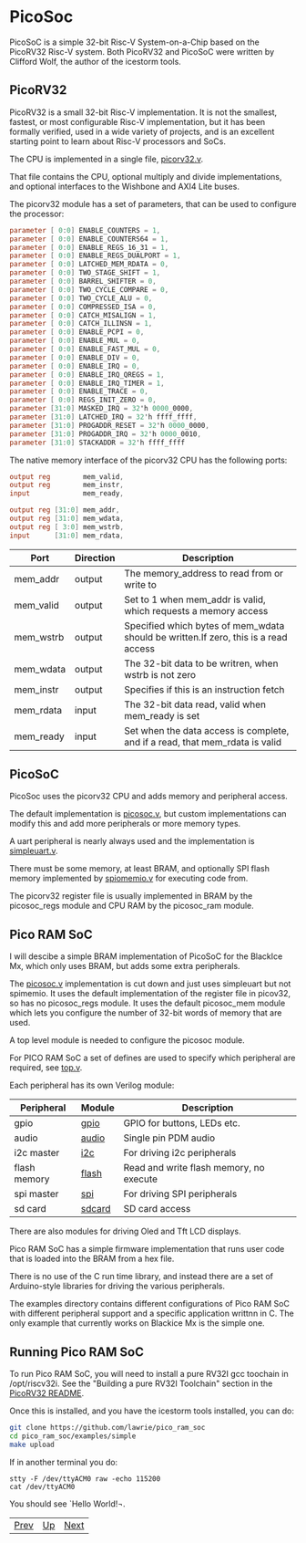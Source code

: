 # PicoSoc

PicoSoC is a simple 32-bit Risc-V  System-on-a-Chip based on the PicoRV32 Risc-V system. Both PicoRV32 and PicoSoC were written by Clifford Wolf, the author of the icestorm tools.

## PicoRV32

PicoRV32 is a small 32-bit Risc-V implementation. It is not the smallest, fastest, or most configurable Risc-V implementation, but it has been formally verified, used in a wide variety of projects,  and is an excellent starting point to learn about Risc-V processors and SoCs.

The CPU is implemented in a single file, [picorv32.v](https://github.com/cliffordwolf/picorv32/blob/master/picorv32.v).

That file contains the CPU, optional multiply and divide implementations, and optional interfaces to the Wishbone and AXI4 Lite buses.

The picorv32 module has a set of parameters, that can be used to configure the processor:

```verilog
parameter [ 0:0] ENABLE_COUNTERS = 1,
parameter [ 0:0] ENABLE_COUNTERS64 = 1,
parameter [ 0:0] ENABLE_REGS_16_31 = 1,
parameter [ 0:0] ENABLE_REGS_DUALPORT = 1,
parameter [ 0:0] LATCHED_MEM_RDATA = 0,
parameter [ 0:0] TWO_STAGE_SHIFT = 1,
parameter [ 0:0] BARREL_SHIFTER = 0,
parameter [ 0:0] TWO_CYCLE_COMPARE = 0,
parameter [ 0:0] TWO_CYCLE_ALU = 0,
parameter [ 0:0] COMPRESSED_ISA = 0,
parameter [ 0:0] CATCH_MISALIGN = 1,
parameter [ 0:0] CATCH_ILLINSN = 1,
parameter [ 0:0] ENABLE_PCPI = 0,
parameter [ 0:0] ENABLE_MUL = 0,
parameter [ 0:0] ENABLE_FAST_MUL = 0,
parameter [ 0:0] ENABLE_DIV = 0,
parameter [ 0:0] ENABLE_IRQ = 0,
parameter [ 0:0] ENABLE_IRQ_QREGS = 1,
parameter [ 0:0] ENABLE_IRQ_TIMER = 1,
parameter [ 0:0] ENABLE_TRACE = 0,
parameter [ 0:0] REGS_INIT_ZERO = 0,
parameter [31:0] MASKED_IRQ = 32'h 0000_0000,
parameter [31:0] LATCHED_IRQ = 32'h ffff_ffff,
parameter [31:0] PROGADDR_RESET = 32'h 0000_0000,
parameter [31:0] PROGADDR_IRQ = 32'h 0000_0010,
parameter [31:0] STACKADDR = 32'h ffff_ffff
```
  
The native memory interface of the picorv32 CPU has the following ports:
  
```verilog
output reg        mem_valid,
output reg        mem_instr,
input             mem_ready,

output reg [31:0] mem_addr,
output reg [31:0] mem_wdata,
output reg [ 3:0] mem_wstrb,
input      [31:0] mem_rdata,
```
  
| Port | Direction | Description |
|------|-----------|------------ |
|mem_addr|output| The memory_address to read from or write to|
|mem_valid|output| Set to 1 when mem_addr is valid, which requests a memory access|
|mem_wstrb|output| Specified which bytes of mem_wdata should be written.If zero, this is a read access|
|mem_wdata|output| The 32-bit data to be writren, when wstrb is not zero|
|mem_instr|output| Specifies if this is an instruction fetch|
|mem_rdata|input| The 32-bit data read, valid when mem_ready is set|
|mem_ready|input| Set when the data access is complete, and if a read, that mem_rdata is valid|
  
## PicoSoC

PicoSoc uses the picorv32 CPU and adds memory and peripheral access.

The default implementation is [picosoc.v](https://github.com/cliffordwolf/picorv32/blob/master/picosoc/picosoc.v), but custom implementations can modify this and add more peripherals or more memory types.

A uart peripheral is nearly always used and the implementation is [simpleuart.v](https://github.com/cliffordwolf/picorv32/blob/master/picosoc/simpleuart.v).

There must be some memory, at least BRAM, and optionally SPI flash memory implemented by [spiomemio.v](https://github.com/cliffordwolf/picorv32/blob/master/picosoc/spimemio.v) for executing code from.

The picorv32 register file is usually implemented in BRAM by the picosoc_regs module and CPU RAM by the picosoc_ram module.

## Pico RAM SoC

I will descibe a simple BRAM implementation of PicoSoC for the BlackIce Mx, which only uses BRAM, but adds some extra peripherals.

The [picosoc.v](https://github.com/lawrie/pico_ram_soc/blob/master/hdl/picosoc/picosoc.v) implementation is cut down and just uses simpleuart but not spimemio. It uses the default implementation of the register file in picov32, so has no picosoc_regs module. It uses the default picosoc_mem module which lets you configure the number of 32-bit words of memory that are used.

A top level module is needed to configure the picosoc module.

For PICO RAM SoC a set of defines are used to specify which peripheral are required, see [top.v](https://github.com/lawrie/pico_ram_soc/blob/master/hdl/top.v).

Each peripheral has its own Verilog module:

| Peripheral | Module | Description |
|------------|--------|-------------|
|gpio|[gpio](https://github.com/lawrie/pico_ram_soc/blob/master/hdl/picosoc/gpio/gpio.v)| GPIO for buttons, LEDs etc.|
|audio|[audio](https://github.com/lawrie/pico_ram_soc/blob/master/hdl/picosoc/audio/audio.v) | Single pin PDM audio|
|i2c master|[i2c](https://github.com/lawrie/pico_ram_soc/blob/master/hdl/picosoc/i2c/i2c.v) | For driving i2c peripherals|
|flash memory|[flash](https://github.com/lawrie/pico_ram_soc/blob/master/hdl/picosoc/flash_write/flash_write.v)| Read and write flash memory, no execute|
|spi master|[spi](https://github.com/lawrie/pico_ram_soc/blob/master/hdl/picosoc/spi_master/spi_master.v) | For driving SPI peripherals |
|sd card|[sdcard](https://github.com/lawrie/pico_ram_soc/blob/master/hdl/picosoc/sdcard/sdcard.v) | SD card access||

There are also modules for driving Oled and Tft LCD displays.

Pico RAM SoC has a simple firmware implementation that runs user code that is loaded into the BRAM from a hex file.

There is no use of the C run time library, and instead there are a set of Arduino-style libraries for driving the various peripherals.

The examples directory contains different configurations of Pico RAM SoC with different peripheral support and a specific application writtnn in C. The only example that currently works on Blackice Mx is the simple one.


## Running Pico RAM SoC

To run Pico RAM SoC, you will need to install a pure RV32I gcc toochain in /opt/riscv32i. See the "Building a pure RV32I Toolchain" section in the [PicoRV32 README](https://github.com/cliffordwolf/picorv32).

Once this is installed, and you have the icestorm tools installed, you can do:

```sh
git clone https://github.com/lawrie/pico_ram_soc
cd pico_ram_soc/examples/simple
make upload
```

If in another terminal you do:

```
stty -F /dev/ttyACM0 raw -echo 115200
cat /dev/ttyACM0
```

You should see `Hello World!¬.

|                        |                        |                        |
|------------------------|------------------------|------------------------|
|[Prev](../RetroComputing/RetroComputing.html)|[Up](..) |[Next](../Sensors/Sensors.html)|

